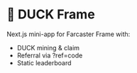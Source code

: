 # 🦆 DUCK Frame

Next.js mini-app for Farcaster Frame with:
- DUCK mining & claim
- Referral via ?ref=code
- Static leaderboard
